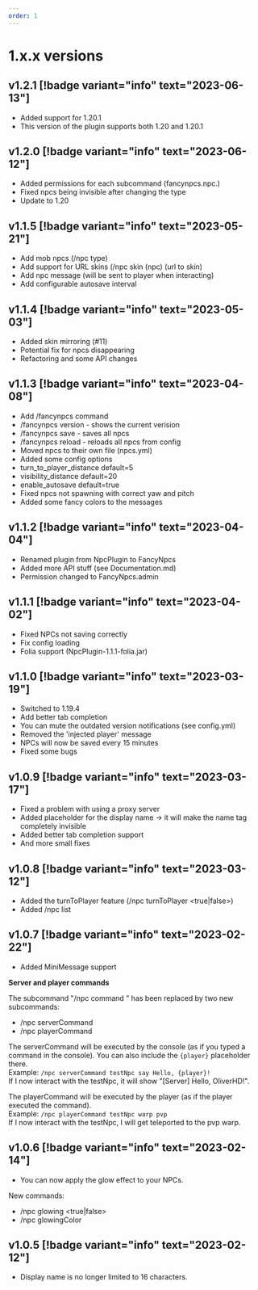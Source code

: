 ```yaml
---
order: 1
---
```

# 1.x.x versions

## v1.2.1 [!badge variant="info" text="2023-06-13"]

- Added support for 1.20.1
- This version of the plugin supports both 1.20 and 1.20.1

## v1.2.0 [!badge variant="info" text="2023-06-12"]

- Added permissions for each subcommand (fancynpcs.npc.<subcommand>)
- Fixed npcs being invisible after changing the type
- Update to 1.20

## v1.1.5 [!badge variant="info" text="2023-05-21"]

- Add mob npcs (/npc type)
- Add support for URL skins (/npc skin (npc) (url to skin)
- Add npc message (will be sent to player when interacting)
- Add configurable autosave interval

## v1.1.4 [!badge variant="info" text="2023-05-03"]

- Added skin mirroring (#11)
- Potential fix for npcs disappearing
- Refactoring and some API changes

## v1.1.3 [!badge variant="info" text="2023-04-08"]

- Add /fancynpcs command
- /fancynpcs version - shows the current verision
- /fancynpcs save - saves all npcs
- /fancynpcs reload - reloads all npcs from config
- Moved npcs to their own file (npcs.yml)
- Added some config options
- turn_to_player_distance default=5
- visibility_distance default=20
- enable_autosave default=true
- Fixed npcs not spawning with correct yaw and pitch
- Added some fancy colors to the messages

## v1.1.2 [!badge variant="info" text="2023-04-04"]

- Renamed plugin from NpcPlugin to FancyNpcs
- Added more API stuff (see Documentation.md)
- Permission changed to FancyNpcs.admin

## v1.1.1 [!badge variant="info" text="2023-04-02"]

- Fixed NPCs not saving correctly
- Fix config loading
- Folia support (NpcPlugin-1.1.1-folia.jar)

## v1.1.0 [!badge variant="info" text="2023-03-19"]

- Switched to 1.19.4
- Add better tab completion
- You can mute the outdated version notifications (see config.yml)
- Removed the 'injected player' message
- NPCs will now be saved every 15 minutes
- Fixed some bugs

## v1.0.9 [!badge variant="info" text="2023-03-17"]

- Fixed a problem with using a proxy server
- Added <empty> placeholder for the display name -> it will make the name tag completely invisible
- Added better tab completion support
- And more small fixes

## v1.0.8 [!badge variant="info" text="2023-03-12"]

- Added the turnToPlayer feature (/npc turnToPlayer <true|false>)
- Added /npc list

## v1.0.7 [!badge variant="info" text="2023-02-22"]

- Added MiniMessage support

**Server and player commands**

The subcommand "/npc command <npc name> <command>" has been replaced by two new subcommands:

- /npc serverCommand <npc name> <command>
- /npc playerCommand <npc name> <command>

The serverCommand will be executed by the console (as if you typed a command in the console). You can also include the `{player}` placeholder there.<br>
Example: `/npc serverCommand testNpc say Hello, {player}!`<br>
If I now interact with the testNpc, it will show "[Server] Hello, OliverHD!".

The playerCommand will be executed by the player (as if the player executed the command).<br>
Example: `/npc playerCommand testNpc warp pvp`<br>
If I now interact with the testNpc, I will get teleported to the pvp warp.

## v1.0.6 [!badge variant="info" text="2023-02-14"]

- You can now apply the glow effect to your NPCs.

New commands:
- /npc glowing <npc name> <true|false>
- /npc glowingColor <npc name> <color>

## v1.0.5 [!badge variant="info" text="2023-02-12"]

- Display name is no longer limited to 16 characters.